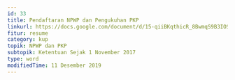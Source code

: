 ```yaml
---
id: 33
title: Pendaftaran NPWP dan Pengukuhan PKP
linkurl: https://docs.google.com/document/d/15-qiiBKqthicR_8BwmqS9B3IOSq99vB-rBSABo5sH-o/edit?usp=drivesdk
fitur: resume
category: kup
topik: NPWP dan PKP
subtopik: Ketentuan Sejak 1 November 2017
type: word
modifiedTime: 11 Desember 2019
---
```


